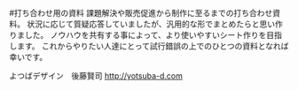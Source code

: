 #打ち合わせ用の資料
課題解決や販売促進から制作に至るまでの打ち合わせ資料。
状況に応じて質疑応答していましたが、汎用的な形でまとめたらと思い作りました。
ノウハウを共有する事によって、より使いやすいシート作りを目指します。
これからやりたい人達にとって試行錯誤の上でのひとつの資料となれば幸いです。




よつばデザイン　後藤賢司
http://yotsuba-d.com
